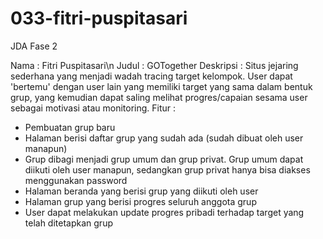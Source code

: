 # 033-fitri-puspitasari
JDA Fase 2

Nama      : Fitri Puspitasari\n
Judul     : GOTogether
Deskripsi : Situs jejaring sederhana yang menjadi wadah tracing target kelompok. User dapat 'bertemu' dengan user lain yang memiliki target yang sama dalam bentuk grup, yang kemudian dapat saling melihat progres/capaian sesama user sebagai motivasi atau monitoring.
Fitur : 
- Pembuatan grup baru
- Halaman berisi daftar grup yang sudah ada (sudah dibuat oleh user manapun)
- Grup dibagi menjadi grup umum dan grup privat. Grup umum dapat diikuti oleh user manapun, sedangkan grup privat hanya bisa diakses menggunakan password
- Halaman beranda yang berisi grup yang diikuti oleh user
- Halaman grup yang berisi progres seluruh anggota grup
- User dapat melakukan update progres pribadi terhadap target yang telah ditetapkan grup
